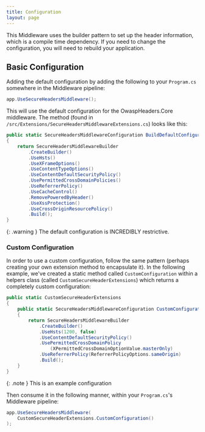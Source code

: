 ```yaml
---
title: Configuration
layout: page
---
```


This Middleware uses the builder pattern to set up the header information, which is a compile time dependency. If you need to change the configuration, you will need to rebuild your application.

## Basic Configuration

Adding the default configuration by adding the following to your `Program.cs` somewhere in the Middleware pipeline:

```csharp
app.UseSecureHeadersMiddleware();
```

This will use the default configuration for the OwaspHeaders.Core middleware. The method (found in `/src/Extensions/SecureHeadersMiddlewareExtensions.cs`) looks like this:

```csharp
public static SecureHeadersMiddlewareConfiguration BuildDefaultConfiguration() 
{ 
    return SecureHeadersMiddlewareBuilder 
        .CreateBuilder() 
        .UseHsts() 
        .UseXFrameOptions() 
        .UseContentTypeOptions() 
        .UseContentDefaultSecurityPolicy() 
        .UsePermittedCrossDomainPolicies() 
        .UseReferrerPolicy() 
        .UseCacheControl() 
        .RemovePoweredByHeader() 
        .UseXssProtection() 
        .UseCrossOriginResourcePolicy() 
        .Build(); 
} 
```

{: .warning }
The default configuration is INCREDIBLY restrictive.

### Custom Configuration

In order to use a custom configuration, follow the same pattern (perhaps creating your own extension method to encapsulate it). In the following example, we've created a static method called `CustomConfiguration` within a helpers class (called `CustomSecureHeaderExtensions`) which returns a completely custom configuration:

``` csharp
public static CustomSecureHeaderExtensions
{
    public static SecureHeadersMiddlewareConfiguration CustomConfiguration()
    {
        return SecureHeadersMiddlewareBuilder
            .CreateBuilder()
            .UseHsts(1200, false)
            .UseContentDefaultSecurityPolicy()
            .UsePermittedCrossDomainPolicy
                (XPermittedCrossDomainOptionValue.masterOnly)
            .UseReferrerPolicy(ReferrerPolicyOptions.sameOrigin)
            .Build();
    }
}
```

{: .note }
This is an example configuration

Then consume it in the following manner, within your `Program.cs`'s Middleware pipeline:

```csharp
app.UseSecureHeadersMiddleware(
    CustomSecureHeaderExtensions.CustomConfiguration()
);
```
